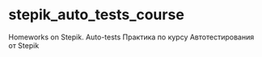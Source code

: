# stepik_auto_tests_course
Homeworks on Stepik. Auto-tests
Практика по курсу Автотестирования от Stepik
